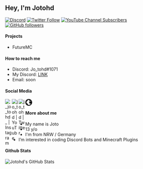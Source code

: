 ## Hey, I'm Jotohd

[![Discord](https://discord.com/api/guilds/823501466169114624/embed.png)](https://discord.gg/zAHfZpxQ42) [![Twitter Follow](https://img.shields.io/twitter/follow/jo_tohd.svg?style=social)](https://twitter.com/jo_tohd) [![YouTube Channel Subscribers](https://img.shields.io/youtube/channel/subscribers/UCLikZfs-wfkX3kvxCbL41JA?style=social)](https://www.youtube.com/channel/UCLikZfs-wfkX3kvxCbL41JA) [![GitHub followers](https://img.shields.io/github/followers/jotohd?style=social)](https://github.com/Jotohd)

#### Projects
- FutureMC

#### How to reach me
- Discord: Jo_tohd#1071
- My Discord: [LINK]
- Email: soon

#### Social Media

[<img align="left" alt="_jo_tohd_ | Instagram" width="22px" src="https://cdn.jsdelivr.net/npm/simple-icons@v3/icons/instagram.svg" />][instagram]
[<img align="left" alt="jo_tohd | YouTube" width="22px" src="https://cdn.jsdelivr.net/npm/simple-icons@v3/icons/youtube.svg" />][youtube]
[<img align="left" alt="jo_tohd | Twitter" width="22px" src="https://cdn.jsdelivr.net/npm/simple-icons@v3/icons/twitter.svg" />][twitter]
[<img align="left" alt="Jotohd" width="22px" src="https://raw.githubusercontent.com/iconic/open-iconic/master/svg/globe.svg" />][website]
<br />

#### More about me
- My name is Joto
- 13 y/o
- I'm from NRW / Germany
- I’m interested in coding Discord Bots and Minecraft Plugins

#### Github Stats
  <img align="left" alt="Jotohd's GitHub Stats" src="https://github-readme-stats.vercel.app/api?username=Jotohd&show_icons=true&theme=tokyonight" />

[website]: https://jotohd.de
[twitter]: https://twitter.com/jo_tohd
[youtube]: https://www.youtube.com/channel/UCLikZfs-wfkX3kvxCbL41JA
[instagram]: https://instagram.com/_jo_tohd_
[LINK]: https://discord.gg/zAHfZpxQ42
<!---
Jotohd/Jotohd is cool
--->

